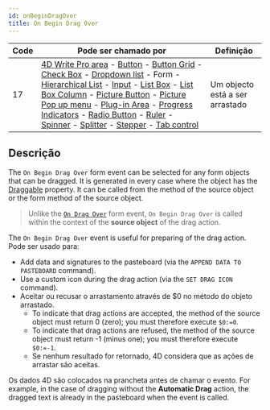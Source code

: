 ```yaml
---
id: onBeginDragOver
title: On Begin Drag Over
---
```


| Code | Pode ser chamado por                                                                                                                                                                                                                                                                                                                                                                                                                                                                                                                                                                                                                                                                                                                                                                                                                                                                                                                                                                         | Definição                       |
| ---- | -------------------------------------------------------------------------------------------------------------------------------------------------------------------------------------------------------------------------------------------------------------------------------------------------------------------------------------------------------------------------------------------------------------------------------------------------------------------------------------------------------------------------------------------------------------------------------------------------------------------------------------------------------------------------------------------------------------------------------------------------------------------------------------------------------------------------------------------------------------------------------------------------------------------------------------------------------------------------------------------- | ------------------------------- |
| 17   | [4D Write Pro area](FormObjects/writeProArea_overview) - [Button](FormObjects/button_overview.md) - [Button Grid](FormObjects/buttonGrid_overview.md) - [Check Box](FormObjects/checkbox_overview.md) - [Dropdown list](FormObjects/dropdownList_Overview.md) - Form - [Hierarchical List](FormObjects/list_overview.md#overview) - [Input](FormObjects/input_overview.md) - [List Box](FormObjects/listbox_overview.md) - [List Box Column](FormObjects/listbox_overview.md#list-box-columns) - [Picture Button](FormObjects/pictureButton_overview.md) - [Picture Pop up menu](FormObjects/picturePopupMenu_overview.md) - [Plug-in Area](FormObjects/pluginArea_overview.md#overview) - [Progress Indicators](FormObjects/progressIndicator.md) - [Radio Button](FormObjects/radio_overview.md) - [Ruler](FormObjects/ruler.md) - [Spinner](FormObjects/spinner.md) - [Splitter](FormObjects/splitters.md) - [Stepper](FormObjects/stepper.md) - [Tab control](FormObjects/tabControl.md) | Um objecto está a ser arrastado |

## Descrição

The `On Begin Drag Over` form event can be selected for any form objects that can be dragged. It is generated in every case where the object has the [Draggable](FormObjects/properties_Action.md#draggable) property. It can be called from the method of the source object or the form method of the source object.

> Unlike the [`On Drag Over`](onDragOver.md) form event, `On Begin Drag Over` is called within the context of the **source object** of the drag action.

The `On Begin Drag Over` event is useful for preparing of the drag action. Pode ser usado para:

- Add data and signatures to the pasteboard (via the `APPEND DATA TO PASTEBOARD` command).
- Use a custom icon during the drag action (via the `SET DRAG ICON` command).
- Aceitar ou recusar o arrastamento através de $0 no método do objeto arrastado.
  - To indicate that drag actions are accepted, the method of the source object must return 0 (zero); you must therefore execute `$0:=0`.
  - To indicate that drag actions are refused, the method of the source object must return -1 (minus one); you must therefore execute `$0:=-1`.
  - Se nenhum resultado for retornado, 4D considera que as ações de arrastar são aceitas.

Os dados 4D são colocados na prancheta antes de chamar o evento. For example, in the case of dragging without the **Automatic Drag** action, the dragged text is already in the pasteboard when the event is called.
